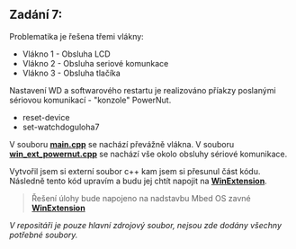 
## Zadání 7:


Problematika je řešena třemi vlákny:
- Vlákno 1 - Obsluha LCD
- Vlákno 2 - Obsluha seriové komunkace
- Vlákno 3 - Obsluha tlačíka


Nastavení WD a softwarového restartu je realizováno příakzy poslanými sériovou komunikací - "konzole" PowerNut.
- reset-device
- set-watchdoguloha7

V souboru **[main.cpp](https://gitlab.tul.cz/david.dlouhy/ops_2020_dlouhy/-/blob/master/zadani_7/main.cpp)** se nachází převážně vlákna.
V souboru **[win_ext_powernut.cpp](https://gitlab.tul.cz/david.dlouhy/ops_2020_dlouhy/-/blob/master/zadani_7/WinExt/win_ext_powernut.cpp)** se nachází vše okolo obsluhy sériové komunikace.

Vytvořil jsem si externí soubor c++ kam jsem si přesunul část kódu. Následně tento kód upravím a budu jej chtít napojit na **[WinExtension](https://gitlab.tul.cz/david.dlouhy/ops_2020_dlouhy/-/tree/master/WinExtension)**.

  
> Řešení úlohy bude napojeno na nadstavbu Mbed OS zavné **[WinExtension](https://gitlab.tul.cz/david.dlouhy/ops_2020_dlouhy/-/tree/master/WinExtension)**

*V repositáři je pouze hlavní zdrojový soubor, nejsou zde dodány všechny potřebné soubory.*
